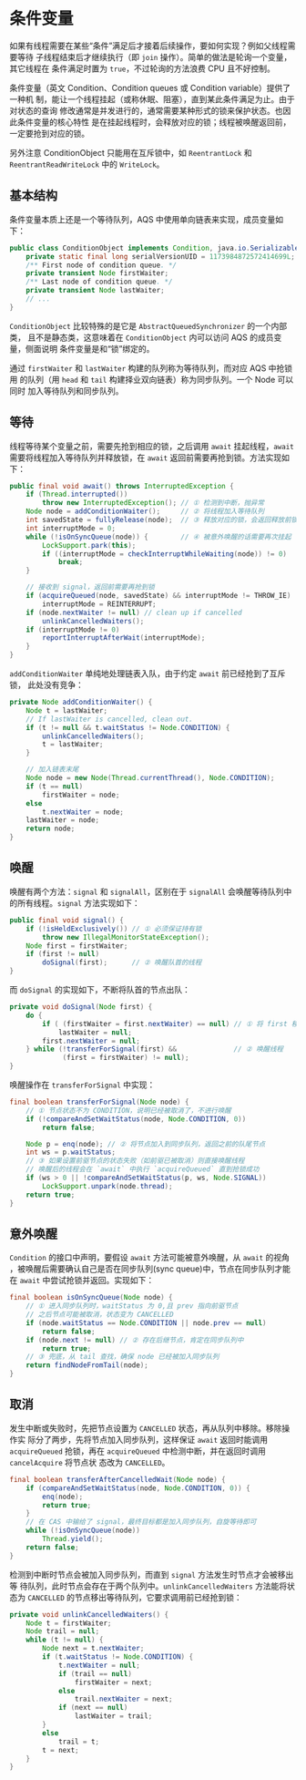 # 条件变量

如果有线程需要在某些“条件”满足后才接着后续操作，要如何实现？例如父线程需要等待
子线程结束后才继续执行（即 `join` 操作）。简单的做法是轮询一个变量，其它线程在
条件满足时置为 `true`，不过轮询的方法浪费 CPU 且不好控制。

条件变量（英文 Condition、Condition queues 或 Condition variable）提供了一种机
制，能让一个线程挂起（或称休眠、阻塞），直到某此条件满足为止。由于对状态的查询
修改通常是并发进行的，通常需要某种形式的锁来保护状态。也因此条件变量的核心特性
是在挂起线程时，会释放对应的锁；线程被唤醒返回前，一定要抢到对应的锁。

另外注意 ConditionObject 只能用在互斥锁中，如 `ReentrantLock` 和
`ReentrantReadWriteLock` 中的 `WriteLock`。

## 基本结构

条件变量本质上还是一个等待队列，AQS 中使用单向链表来实现，成员变量如下：

```java
public class ConditionObject implements Condition, java.io.Serializable {
    private static final long serialVersionUID = 1173984872572414699L;
    /** First node of condition queue. */
    private transient Node firstWaiter;
    /** Last node of condition queue. */
    private transient Node lastWaiter;
    // ...
}
```

`ConditionObject` 比较特殊的是它是 `AbstractQueuedSynchronizer` 的一个内部类，
且不是静态类，这意味着在 `ConditionObject` 内可以访问 AQS 的成员变量，侧面说明
条件变量是和“锁”绑定的。

通过 `firstWaiter` 和 `lastWaiter` 构建的队列称为等待队列，而对应 AQS 中抢锁用
的队列（用 `head` 和 `tail` 构建择业双向链表）称为同步队列。一个 Node 可以同时
加入等待队列和同步队列。

## 等待

线程等待某个变量之前，需要先抢到相应的锁，之后调用 `await` 挂起线程，`await`
需要将线程加入等待队列并释放锁，在 `await` 返回前需要再抢到锁。方法实现如下：

```java
public final void await() throws InterruptedException {
    if (Thread.interrupted())
        throw new InterruptedException(); // ① 检测到中断，抛异常
    Node node = addConditionWaiter();     // ② 将线程加入等待队列
    int savedState = fullyRelease(node);  // ③ 释放对应的锁，会返回释放前锁的状态
    int interruptMode = 0;
    while (!isOnSyncQueue(node)) {        // ④ 被意外唤醒的话需要再次挂起
        LockSupport.park(this);
        if ((interruptMode = checkInterruptWhileWaiting(node)) != 0)
            break;
    }

    // 接收到 signal，返回前需要再抢到锁
    if (acquireQueued(node, savedState) && interruptMode != THROW_IE)
        interruptMode = REINTERRUPT;
    if (node.nextWaiter != null) // clean up if cancelled
        unlinkCancelledWaiters();
    if (interruptMode != 0)
        reportInterruptAfterWait(interruptMode);
    }
}
```

`addConditionWaiter` 单纯地处理链表入队，由于约定 `await` 前已经抢到了互斥锁，
此处没有竞争：

```java
private Node addConditionWaiter() {
    Node t = lastWaiter;
    // If lastWaiter is cancelled, clean out.
    if (t != null && t.waitStatus != Node.CONDITION) {
        unlinkCancelledWaiters();
        t = lastWaiter;
    }

    // 加入链表末尾
    Node node = new Node(Thread.currentThread(), Node.CONDITION);
    if (t == null)
        firstWaiter = node;
    else
        t.nextWaiter = node;
    lastWaiter = node;
    return node;
}
```

## 唤醒

唤醒有两个方法：`signal` 和 `signalAll`，区别在于 `signalAll` 会唤醒等待队列中
的所有线程。`signal` 方法实现如下：

```java
public final void signal() {
    if (!isHeldExclusively()) // ① 必须保证持有锁
        throw new IllegalMonitorStateException();
    Node first = firstWaiter;
    if (first != null)
        doSignal(first);      // ② 唤醒队首的线程
}
```

而 `doSignal` 的实现如下，不断将队首的节点出队：

```java
private void doSignal(Node first) {
    do {
        if ( (firstWaiter = first.nextWaiter) == null) // ① 将 first 移出队列
            lastWaiter = null;
        first.nextWaiter = null;
    } while (!transferForSignal(first) &&              // ② 唤醒线程
             (first = firstWaiter) != null);
}
```

唤醒操作在 `transferForSignal` 中实现：

```java
final boolean transferForSignal(Node node) {
    // ① 节点状态不为 CONDITION，说明已经被取消了，不进行唤醒
    if (!compareAndSetWaitStatus(node, Node.CONDITION, 0))
        return false;

    Node p = enq(node); // ② 将节点加入到同步队列，返回之前的队尾节点
    int ws = p.waitStatus;
    // ③ 如果设置前驱节点的状态失败（如前驱已被取消）则直接唤醒线程
    // 唤醒后的线程会在 `await` 中执行 `acquireQueued` 直到抢锁成功
    if (ws > 0 || !compareAndSetWaitStatus(p, ws, Node.SIGNAL))
        LockSupport.unpark(node.thread);
    return true;
}
```

## 意外唤醒

`Condition` 的接口中声明，要假设 `await` 方法可能被意外唤醒，从 `await` 的视角
，被唤醒后需要确认自己是否在同步队列(sync queue)中，节点在同步队列才能在
`await` 中尝试抢锁并返回。实现如下：

```java
final boolean isOnSyncQueue(Node node) {
    // ① 进入同步队列时，waitStatus 为 0,且 prev 指向前驱节点
    // 之后节点可能被取消，状态变为 CANCELLED
    if (node.waitStatus == Node.CONDITION || node.prev == null)
        return false;
    if (node.next != null) // ② 存在后继节点，肯定在同步队列中
        return true;
    // ③ 兜底，从 tail 查找，确保 node 已经被加入同步队列
    return findNodeFromTail(node);
}
```

## 取消

发生中断或失败时，先把节点设置为 `CANCELLED` 状态，再从队列中移除。移除操作实
际分了两步，先将节点加入同步队列，这样保证 `await` 返回时能调用`acquireQueued`
抢锁，再在 `acquireQueued` 中检测中断，并在返回时调用`cancelAcquire` 将节点状
态改为 `CANCELLED`。

```java
final boolean transferAfterCancelledWait(Node node) {
    if (compareAndSetWaitStatus(node, Node.CONDITION, 0)) {
        enq(node);
        return true;
    }
    // 在 CAS 中输给了 signal，最终目标都是加入同步队列，自旋等待即可
    while (!isOnSyncQueue(node))
        Thread.yield();
    return false;
}
```

检测到中断时节点会被加入同步队列，而直到 `signal` 方法发生时节点才会被移出等
待队列，此时节点会存在于两个队列中。`unlinkCancelledWaiters` 方法能将状态为
`CANCELLED` 的节点移出等待队列，它要求调用前已经抢到锁：

```java
private void unlinkCancelledWaiters() {
    Node t = firstWaiter;
    Node trail = null;
    while (t != null) {
        Node next = t.nextWaiter;
        if (t.waitStatus != Node.CONDITION) {
            t.nextWaiter = null;
            if (trail == null)
                firstWaiter = next;
            else
                trail.nextWaiter = next;
            if (next == null)
                lastWaiter = trail;
        }
        else
            trail = t;
        t = next;
    }
}
```
